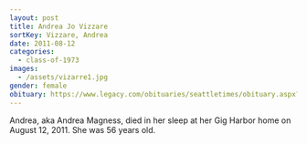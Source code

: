 ```yaml
---
layout: post
title: Andrea Jo Vizzare
sortKey: Vizzare, Andrea
date: 2011-08-12
categories:
  - class-of-1973
images:
  - /assets/vizarre1.jpg
gender: female
obituary: https://www.legacy.com/obituaries/seattletimes/obituary.aspx?n=andrea-vizzare-magness&pid=153183069
---
```


Andrea, aka Andrea Magness, died in her sleep at her Gig Harbor home on August 12, 2011. She was 56 years old.
